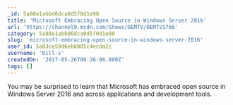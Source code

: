 ```yaml
---
_id: 5a88e1abbd6dca0d5f0d1e98
title: 'Microsoft Embracing Open Source in Windows Server 2016'
url: 'https://channel9.msdn.com/Shows/OEMTV/OEMTV1766'
category: 5a88e1abbd6dca0d5f0d1e98
slug: 'microsoft-embracing-open-source-in-windows-server-2016'
user_id: 5a83ce59d6eb0005c4ecda2c
username: 'bill-s'
createdOn: '2017-05-26T08:26:06.000Z'
tags: []
---
```


You may be surprised to learn that Microsoft has embraced open source in Windows Server 2016 and across applications and development tools. 
